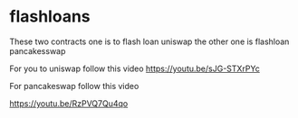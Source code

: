 # flashloans

These two contracts one is to flash loan uniswap the other one is flashloan pancakesswap

For you to uniswap follow this video
https://youtu.be/sJG-STXrPYc

For pancakeswap follow this video


https://youtu.be/RzPVQ7Qu4qo
